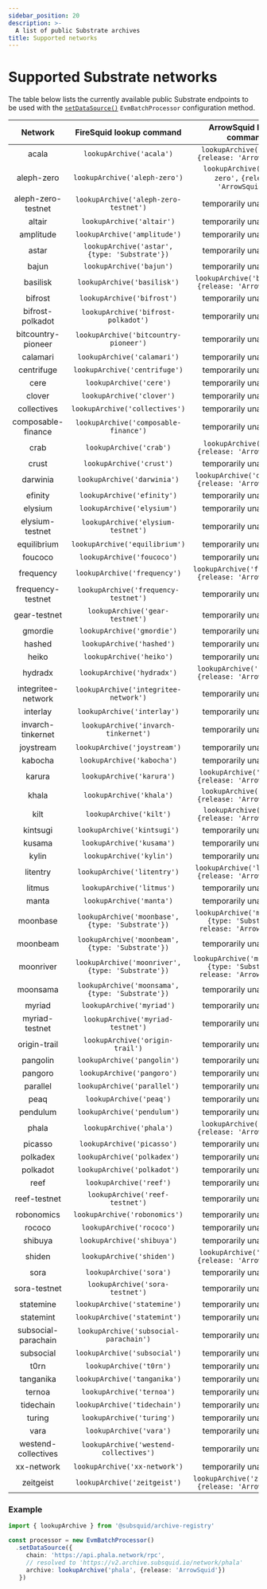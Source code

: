 ```yaml
---
sidebar_position: 20
description: >-
  A list of public Substrate archives
title: Supported networks
---
```


# Supported Substrate networks

The table below lists the currently available public Substrate endpoints to be used with the [`setDataSource()`](/evm-indexing/configuration/initialization) `EvmBatchProcessor` configuration method.

| Network             | FireSquid lookup command                            | ArrowSquid lookup command                                                    |
|:-------------------:|:---------------------------------------------------:|:----------------------------------------------------------------------------:|
| acala               | `lookupArchive('acala')`                            | `lookupArchive('acala',` `{release: 'ArrowSquid'})`                          |
| aleph-zero          | `lookupArchive('aleph-zero')`                       | `lookupArchive('aleph-zero',` `{release: 'ArrowSquid'})`                     |
| aleph-zero-testnet  | `lookupArchive('aleph-zero-testnet')`               | temporarily unavailable                                                      |
| altair              | `lookupArchive('altair')`                           | temporarily unavailable                                                      |
| amplitude           | `lookupArchive('amplitude')`                        | temporarily unavailable                                                      |
| astar               | `lookupArchive('astar',` `{type: 'Substrate'})`     | temporarily unavailable                                                      |
| bajun               | `lookupArchive('bajun')`                            | temporarily unavailable                                                      |
| basilisk            | `lookupArchive('basilisk')`                         | `lookupArchive('basilisk',` `{release: 'ArrowSquid'})`                       |
| bifrost             | `lookupArchive('bifrost')`                          | temporarily unavailable                                                      |
| bifrost-polkadot    | `lookupArchive('bifrost-polkadot')`                 | temporarily unavailable                                                      |
| bitcountry-pioneer  | `lookupArchive('bitcountry-pioneer')`               | temporarily unavailable                                                      |
| calamari            | `lookupArchive('calamari')`                         | temporarily unavailable                                                      |
| centrifuge          | `lookupArchive('centrifuge')`                       | temporarily unavailable                                                      |
| cere                | `lookupArchive('cere')`                             | temporarily unavailable                                                      |
| clover              | `lookupArchive('clover')`                           | temporarily unavailable                                                      |
| collectives         | `lookupArchive('collectives')`                      | temporarily unavailable                                                      |
| composable-finance  | `lookupArchive('composable-finance')`               | temporarily unavailable                                                      |
| crab                | `lookupArchive('crab')`                             | `lookupArchive('crab',` `{release: 'ArrowSquid'})`                           |
| crust               | `lookupArchive('crust')`                            | temporarily unavailable                                                      |
| darwinia            | `lookupArchive('darwinia')`                         | `lookupArchive('darwinia',` `{release: 'ArrowSquid'})`                       |
| efinity             | `lookupArchive('efinity')`                          | temporarily unavailable                                                      |
| elysium             | `lookupArchive('elysium')`                          | temporarily unavailable                                                      |
| elysium-testnet     | `lookupArchive('elysium-testnet')`                  | temporarily unavailable                                                      |
| equilibrium         | `lookupArchive('equilibrium')`                      | temporarily unavailable                                                      |
| foucoco             | `lookupArchive('foucoco')`                          | temporarily unavailable                                                      |
| frequency           | `lookupArchive('frequency')`                        | `lookupArchive('frequency',` `{release: 'ArrowSquid'})`                      |
| frequency-testnet   | `lookupArchive('frequency-testnet')`                | temporarily unavailable                                                      |
| gear-testnet        | `lookupArchive('gear-testnet')`                     | temporarily unavailable                                                      |
| gmordie             | `lookupArchive('gmordie')`                          | temporarily unavailable                                                      |
| hashed              | `lookupArchive('hashed')`                           | temporarily unavailable                                                      |
| heiko               | `lookupArchive('heiko')`                            | temporarily unavailable                                                      |
| hydradx             | `lookupArchive('hydradx')`                          | `lookupArchive('hydradx',` `{release: 'ArrowSquid'})`                        |
| integritee-network  | `lookupArchive('integritee-network')`               | temporarily unavailable                                                      |
| interlay            | `lookupArchive('interlay')`                         | temporarily unavailable                                                      |
| invarch-tinkernet   | `lookupArchive('invarch-tinkernet')`                | temporarily unavailable                                                      |
| joystream           | `lookupArchive('joystream')`                        | temporarily unavailable                                                      |
| kabocha             | `lookupArchive('kabocha')`                          | temporarily unavailable                                                      |
| karura              | `lookupArchive('karura')`                           | `lookupArchive('karura',` `{release: 'ArrowSquid'})`                         |
| khala               | `lookupArchive('khala')`                            | `lookupArchive('khala',` `{release: 'ArrowSquid'})`                          |
| kilt                | `lookupArchive('kilt')`                             | `lookupArchive('kilt',` `{release: 'ArrowSquid'})`                           |
| kintsugi            | `lookupArchive('kintsugi')`                         | temporarily unavailable                                                      |
| kusama              | `lookupArchive('kusama')`                           | temporarily unavailable                                                      |
| kylin               | `lookupArchive('kylin')`                            | temporarily unavailable                                                      |
| litentry            | `lookupArchive('litentry')`                         | `lookupArchive('litentry',` `{release: 'ArrowSquid'})`                       |
| litmus              | `lookupArchive('litmus')`                           | temporarily unavailable                                                      |
| manta               | `lookupArchive('manta')`                            | temporarily unavailable                                                      |
| moonbase            | `lookupArchive('moonbase',` `{type: 'Substrate'})`  | `lookupArchive('moonbase',` `{type: 'Substrate',` `release: 'ArrowSquid'})`  |
| moonbeam            | `lookupArchive('moonbeam',` `{type: 'Substrate'})`  | temporarily unavailable                                                      |
| moonriver           | `lookupArchive('moonriver',` `{type: 'Substrate'})` | `lookupArchive('moonriver',` `{type: 'Substrate',` `release: 'ArrowSquid'})` |
| moonsama            | `lookupArchive('moonsama',` `{type: 'Substrate'})`  | temporarily unavailable                                                      |
| myriad              | `lookupArchive('myriad')`                           | temporarily unavailable                                                      |
| myriad-testnet      | `lookupArchive('myriad-testnet')`                   | temporarily unavailable                                                      |
| origin-trail        | `lookupArchive('origin-trail')`                     | temporarily unavailable                                                      |
| pangolin            | `lookupArchive('pangolin')`                         | temporarily unavailable                                                      |
| pangoro             | `lookupArchive('pangoro')`                          | temporarily unavailable                                                      |
| parallel            | `lookupArchive('parallel')`                         | temporarily unavailable                                                      |
| peaq                | `lookupArchive('peaq')`                             | temporarily unavailable                                                      |
| pendulum            | `lookupArchive('pendulum')`                         | temporarily unavailable                                                      |
| phala               | `lookupArchive('phala')`                            | `lookupArchive('phala',` `{release: 'ArrowSquid'})`                          |
| picasso             | `lookupArchive('picasso')`                          | temporarily unavailable                                                      |
| polkadex            | `lookupArchive('polkadex')`                         | temporarily unavailable                                                      |
| polkadot            | `lookupArchive('polkadot')`                         | temporarily unavailable                                                      |
| reef                | `lookupArchive('reef')`                             | temporarily unavailable                                                      |
| reef-testnet        | `lookupArchive('reef-testnet')`                     | temporarily unavailable                                                      |
| robonomics          | `lookupArchive('robonomics')`                       | temporarily unavailable                                                      |
| rococo              | `lookupArchive('rococo')`                           | temporarily unavailable                                                      |
| shibuya             | `lookupArchive('shibuya')`                          | temporarily unavailable                                                      |
| shiden              | `lookupArchive('shiden')`                           | `lookupArchive('shiden',` `{release: 'ArrowSquid'})`                         |
| sora                | `lookupArchive('sora')`                             | temporarily unavailable                                                      |
| sora-testnet        | `lookupArchive('sora-testnet')`                     | temporarily unavailable                                                      |
| statemine           | `lookupArchive('statemine')`                        | temporarily unavailable                                                      |
| statemint           | `lookupArchive('statemint')`                        | temporarily unavailable                                                      |
| subsocial-parachain | `lookupArchive('subsocial-parachain')`              | temporarily unavailable                                                      |
| subsocial           | `lookupArchive('subsocial')`                        | temporarily unavailable                                                      |
| t0rn                | `lookupArchive('t0rn')`                             | temporarily unavailable                                                      |
| tanganika           | `lookupArchive('tanganika')`                        | temporarily unavailable                                                      |
| ternoa              | `lookupArchive('ternoa')`                           | temporarily unavailable                                                      |
| tidechain           | `lookupArchive('tidechain')`                        | temporarily unavailable                                                      |
| turing              | `lookupArchive('turing')`                           | temporarily unavailable                                                      |
| vara                | `lookupArchive('vara')`                             | temporarily unavailable                                                      |
| westend-collectives | `lookupArchive('westend-collectives')`              | temporarily unavailable                                                      |
| xx-network          | `lookupArchive('xx-network')`                       | temporarily unavailable                                                      |
| zeitgeist           | `lookupArchive('zeitgeist')`                        | `lookupArchive('zeitgeist',` `{release: 'ArrowSquid'})`                      |

### Example

```typescript
import { lookupArchive } from '@subsquid/archive-registry'

const processor = new EvmBatchProcessor()
  .setDataSource({
     chain: 'https://api.phala.network/rpc',
     // resolved to 'https://v2.archive.subsquid.io/network/phala'
     archive: lookupArchive('phala', {release: 'ArrowSquid'})
   })
```
